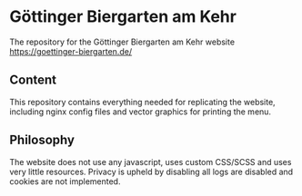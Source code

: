 # Göttinger Biergarten am Kehr

The repository for the Göttinger Biergarten am Kehr website
https://goettinger-biergarten.de/

## Content

This repository contains everything needed for replicating the website,
including nginx config files and vector graphics for printing the menu.

## Philosophy

The website does not use any javascript, uses custom CSS/SCSS and uses very
little resources. Privacy is upheld by disabling all logs are disabled and
cookies are not implemented.
